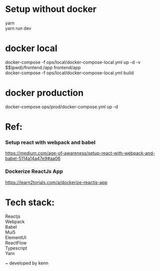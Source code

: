 # Setup without docker  
yarn  
yarn run dev  
  
# docker local  
docker-compose -f ops/local/docker-compose-local.yml up -d -v $$(pwd)/frontend:/app frontend/app  
docker-compose -f ops/local/docker-compose-local.yml build
  
# docker production  
docker-compose ops/prod/docker-compose.yml up -d  
  
# Ref:  
### Setup react with webpack and babel  
https://medium.com/age-of-awareness/setup-react-with-webpack-and-babel-5114a14a47e9#aa06  

### Dockerize ReactJs App 
https://learn2torials.com/a/dockerize-reactjs-app

# Tech stack:  
Reactjs  
Webpack  
Babel  
Mui5  
ElementUI  
ReactFlow   
Typescript  
Yarn  

~ developed by kenn  
